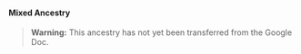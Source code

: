 #### Mixed Ancestry

> **Warning:**
> This ancestry has not yet been transferred from the Google Doc.
